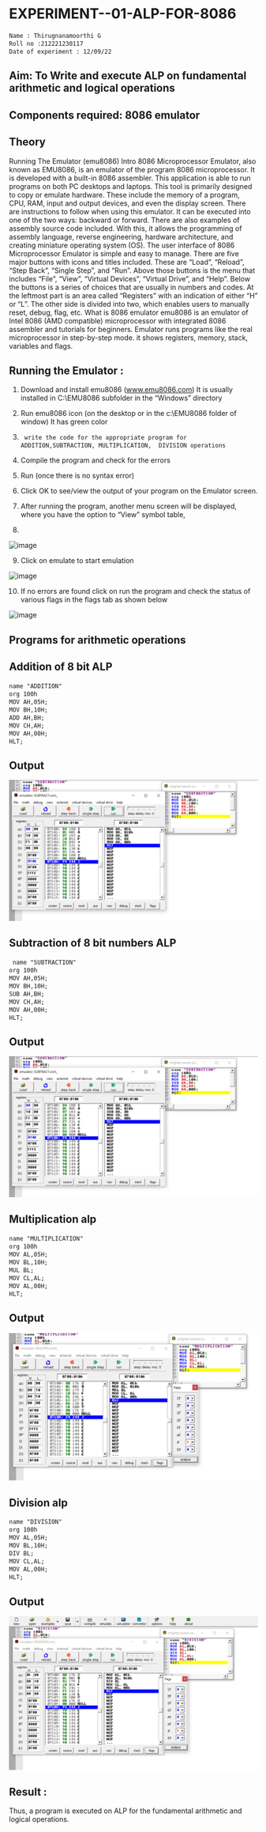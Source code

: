 # EXPERIMENT--01-ALP-FOR-8086
~~~
Name : Thirugnanamoorthi G
Roll no :212221230117
Date of experiment : 12/09/22
~~~




## Aim: To Write and execute ALP on fundamental arithmetic and logical operations
## Components required: 8086  emulator 
## Theory 
Running The Emulator (emu8086) Intro 8086 Microprocessor Emulator, also known as EMU8086, is an emulator of the program 8086 microprocessor. It is developed with a built-in 8086 assembler. This application is able to run programs on both PC desktops and laptops. This tool is primarily designed to copy or emulate hardware. These include the memory of a program, CPU, RAM, input and output devices, and even the display screen. There are instructions to follow when using this emulator. It can be executed into one of the two ways: backward or forward. There are also examples of assembly source code included. With this, it allows the programming of assembly language, reverse engineering, hardware architecture, and creating miniature operating system (OS). The user interface of 8086 Microprocessor Emulator is simple and easy to manage. There are five major buttons with icons and titles included. These are “Load”, “Reload”, “Step Back”, “Single Step”, and “Run”. Above those buttons is the menu that includes “File”, “View”, “Virtual Devices”, “Virtual Drive”, and “Help”. Below the buttons is a series of choices that are usually in numbers and codes. At the leftmost part is an area called “Registers” with an indication of either “H” or “L”. The other side is divided into two, which enables users to manually reset, debug, flag, etc. What is 8086 emulator emu8086 is an emulator of Intel 8086 (AMD compatible) microprocessor with integrated 8086 assembler and tutorials for beginners. Emulator runs programs like the real microprocessor in step-by-step mode. it shows registers, memory, stack, variables and flags.


 ## Running the Emulator :
1.	Download and install emu8086 (www.emu8086.com) It is usually installed in C:\EMU8086 subfolder in the “Windows” directory
2.	  Run  emu8086 icon (on the desktop or in the c:\EMU8086 folder of window) It has green color 
 
 
3.		write the code for the appropriate program for ADDITION,SUBTRACTION, MULTIPLICATION,  DIVISION operations 

4.	 Compile the program and check for the errors 
5.	Run (once there is no syntax error) 

6.	Click OK to see/view the output of your program on the Emulator screen. 


7.	After running the program, another menu screen will be displayed, where you have the option to “View” symbol table,
8.	 


![image](https://user-images.githubusercontent.com/36288975/189273263-d65baae9-4b8f-4723-afb3-c0ffa4052b04.png)











9.	Click on emulate to start emulation 








![image](https://user-images.githubusercontent.com/36288975/189273273-9bb36ec1-e2e8-4892-8d35-37707332bfdc.png)








10.	If no errors are found click on run the program and check the status of various flags in the flags tab as shown below 






![image](https://user-images.githubusercontent.com/36288975/189273277-113a2a33-4a40-4ff8-95a5-ecd3a1f504fe.png)







## Programs for arithmetic  operations

## Addition  of 8 bit ALP 
```
name "ADDITION"
org 100h
MOV AH,05H;
MOV BH,10H;
ADD AH,BH;
MOV CH,AH;
MOV AH,00H;
HLT;
```



## Output  
![output](./p1.png) 
## Subtraction   of 8 bit numbers  ALP 
```
 name "SUBTRACTION"
org 100h
MOV AH,05H;
MOV BH,10H;
SUB AH,BH;
MOV CH,AH;
MOV AH,00H;
HLT;
```
## Output  
![outputr](./p2.png)
## Multiplication alp 
```
name "MULTIPLICATION"
org 100h
MOV AL,05H;
MOV BL,10H;
MUL BL;
MOV CL,AL;
MOV AL,00H;
HLT;
```
 ## Output  
![output](./p3.png) 


## Division alp 
```
name "DIVISION"
org 100h
MOV AL,05H;
MOV BL,10H;
DIV BL;
MOV CL,AL;
MOV AL,00H;
HLT;
```
## Output  

![output](./p4.png)
## Result :
Thus, a program is executed on ALP for the fundamental arithmetic and logical operations. 








